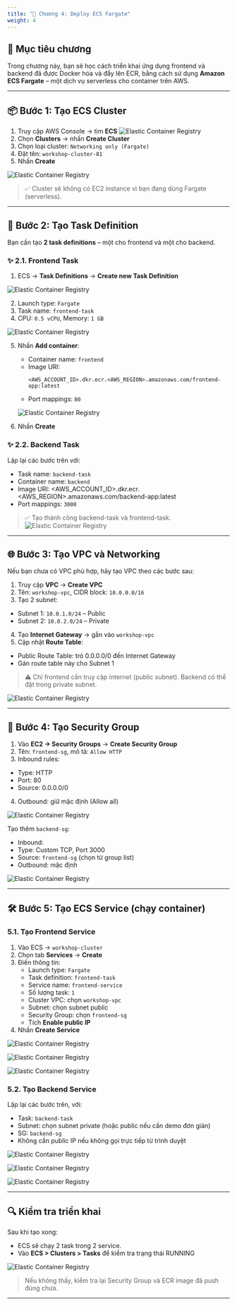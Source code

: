 ```yaml
---
title: "🚀 Chương 4: Deploy ECS Fargate"
weight: 4
---
```


## 🎯 Mục tiêu chương

Trong chương này, bạn sẽ học cách triển khai ứng dụng frontend và backend đã được Docker hóa và đẩy lên ECR, bằng cách sử dụng **Amazon ECS Fargate** – một dịch vụ serverless cho container trên AWS.

---

## 📦 Bước 1: Tạo ECS Cluster

1. Truy cập AWS Console → tìm **ECS**
![Elastic Container Registry](/images/find-ecs.png)
2. Chọn **Clusters** → nhấn **Create Cluster**
3. Chọn loại cluster: `Networking only (Fargate)`
4. Đặt tên: `workshop-cluster-81`
5. Nhấn **Create**

![Elastic Container Registry](/images/create-ecs-cluster.png)
> ✅ Cluster sẽ không có EC2 instance vì bạn đang dùng Fargate (serverless).

---

## 🧱 Bước 2: Tạo Task Definition

Bạn cần tạo **2 task definitions** – một cho frontend và một cho backend.

### ✨ 2.1. Frontend Task

1. ECS → **Task Definitions** → **Create new Task Definition**

![Elastic Container Registry](/images/choose-create-task.png)

2. Launch type: `Fargate`
3. Task name: `frontend-task`
4. CPU: `0.5 vCPU`, Memory: `1 GB`

![Elastic Container Registry](/images/config-task-fe-1.png)

5. Nhấn **Add container**:
   - Container name: `frontend`
   - Image URI:  
     ```
     <AWS_ACCOUNT_ID>.dkr.ecr.<AWS_REGION>.amazonaws.com/frontend-app:latest
     ```
   - Port mappings: `80`

   ![Elastic Container Registry](/images/config-task-fe-2.png)

6. Nhấn **Create**

### ✨ 2.2. Backend Task

Lặp lại các bước trên với:

- Task name: `backend-task`
- Container name: `backend`
- Image URI: <AWS_ACCOUNT_ID>.dkr.ecr.<AWS_REGION>.amazonaws.com/backend-app:latest
- Port mappings: `3000`


> ✅ Tạo thành công backend-task và frontend-task.
![Elastic Container Registry](/images/created-task-fe-be.png)

---

## 🌐 Bước 3: Tạo VPC và Networking

Nếu bạn chưa có VPC phù hợp, hãy tạo VPC theo các bước sau:

1. Truy cập **VPC** → **Create VPC**
2. Tên: `workshop-vpc`, CIDR block: `10.0.0.0/16`
3. Tạo 2 subnet:
 - Subnet 1: `10.0.1.0/24` – Public
 - Subnet 2: `10.0.2.0/24` – Private
4. Tạo **Internet Gateway** → gắn vào `workshop-vpc`
5. Cập nhật **Route Table**:
 - Public Route Table: trỏ 0.0.0.0/0 đến Internet Gateway
 - Gán route table này cho Subnet 1

> ⚠️ Chỉ frontend cần truy cập internet (public subnet). Backend có thể đặt trong private subnet.

![Elastic Container Registry](/images/vpc.png)

---

## 🔐 Bước 4: Tạo Security Group

1. Vào **EC2 → Security Groups** → **Create Security Group**
2. Tên: `frontend-sg`, mô tả: `Allow HTTP`
3. Inbound rules:
 - Type: HTTP
 - Port: 80
 - Source: 0.0.0.0/0
4. Outbound: giữ mặc định (Allow all)

![Elastic Container Registry](/images/frontend-sg.png)

Tạo thêm `backend-sg`:
- Inbound:
- Type: Custom TCP, Port 3000
- Source: `frontend-sg` (chọn từ group list)
- Outbound: mặc định

![Elastic Container Registry](/images/backend-sg.png)

---

## 🛠 Bước 5: Tạo ECS Service (chạy container)

### 5.1. Tạo Frontend Service

1. Vào ECS → `workshop-cluster`
2. Chọn tab **Services** → **Create**
3. Điền thông tin:
   - Launch type: `Fargate`
   - Task definition: `frontend-task`
   - Service name: `frontend-service`
   - Số lượng task: `1`
   - Cluster VPC: chọn `workshop-vpc`
   - Subnet: chọn subnet public
   - Security Group: chọn `frontend-sg`
   - Tích **Enable public IP**
4. Nhấn **Create Service**

![Elastic Container Registry](/images/fe-service-detail.png)

![Elastic Container Registry](/images/fe-service-networking.png)

![Elastic Container Registry](/images/create-fe-service-success.png)


### 5.2. Tạo Backend Service

Lặp lại các bước trên, với:

- Task: `backend-task`
- Subnet: chọn subnet private (hoặc public nếu cần demo đơn giản)
- SG: `backend-sg`
- Không cần public IP nếu không gọi trực tiếp từ trình duyệt

![Elastic Container Registry](/images/be-service-detail.png)

![Elastic Container Registry](/images/be-service-networking.png)

![Elastic Container Registry](/images/create-be-service-success.png)

---

## 🔍 Kiểm tra triển khai

Sau khi tạo xong:

- ECS sẽ chạy 2 task trong 2 service.
- Vào **ECS > Clusters > Tasks** để kiểm tra trạng thái RUNNING

![Elastic Container Registry](/images/review-fe-service.png)

> Nếu không thấy, kiểm tra lại Security Group và ECR image đã push đúng chưa.

---
